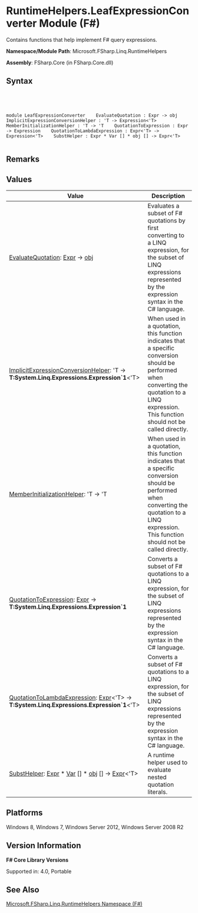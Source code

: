 # RuntimeHelpers.LeafExpressionConverter Module (F#)

Contains functions that help implement F# query expressions.

**Namespace/Module Path**: Microsoft.FSharp.Linq.RuntimeHelpers

**Assembly**: FSharp.Core (in FSharp.Core.dll)


## Syntax



```




module LeafExpressionConverter    EvaluateQuotation : Expr -> obj    ImplicitExpressionConversionHelper : 'T -> Expression<'T>    MemberInitializationHelper : 'T -> 'T    QuotationToExpression : Expr -> Expression    QuotationToLambdaExpression : Expr<'T> -> Expression<'T>    SubstHelper : Expr * Var [] * obj [] -> Expr<'T>


```





## Remarks

## Values


|Value|Description|
|-----|-----------|
|[EvaluateQuotation](http://msdn.microsoft.com/en-us/library/78d297ba-5713-4e81-b97c-437d816f336b): [Expr](http://msdn.microsoft.com/en-us/library/ed6a2caf-69d4-45c2-ab97-e9b3be9bce65) -&gt; [obj](http://msdn.microsoft.com/en-us/library/dcf2430f-702b-40e5-a0a1-97518bf137f7)|Evaluates a subset of F# quotations by first converting to a LINQ expression, for the subset of LINQ expressions represented by the expression syntax in the C# language.|
|[ImplicitExpressionConversionHelper](http://msdn.microsoft.com/en-us/library/5f36b846-ac35-45a4-b845-5a058af226eb): 'T -&gt; **T:System.Linq.Expressions.Expression&#96;1**&lt;'T&gt;|When used in a quotation, this function indicates that a specific conversion should be performed when converting the quotation to a LINQ expression. This function should not be called directly.|
|[MemberInitializationHelper](http://msdn.microsoft.com/en-us/library/ef12e1ca-8676-43c0-b0ab-ca6e6cf120d0): 'T -&gt; 'T|When used in a quotation, this function indicates that a specific conversion should be performed when converting the quotation to a LINQ expression. This function should not be called directly.|
|[QuotationToExpression](http://msdn.microsoft.com/en-us/library/6a71ff35-492b-4047-b31e-fb2e3fc0e7ae): [Expr](http://msdn.microsoft.com/en-us/library/ed6a2caf-69d4-45c2-ab97-e9b3be9bce65) -&gt; **T:System.Linq.Expressions.Expression&#96;1**|Converts a subset of F# quotations to a LINQ expression, for the subset of LINQ expressions represented by the expression syntax in the C# language.|
|[QuotationToLambdaExpression](http://msdn.microsoft.com/en-us/library/a0e524a0-1056-424f-b964-a889456e6fcb): [Expr](http://msdn.microsoft.com/en-us/library/975ca4d3-ac2b-46db-9f01-23cf8b190c6e)&lt;'T&gt; -&gt; **T:System.Linq.Expressions.Expression&#96;1**&lt;'T&gt;|Converts a subset of F# quotations to a LINQ expression, for the subset of LINQ expressions represented by the expression syntax in the C# language.|
|[SubstHelper](http://msdn.microsoft.com/en-us/library/7d59f997-d947-42cf-b57a-c51dfecc67a6): [Expr](http://msdn.microsoft.com/en-us/library/ed6a2caf-69d4-45c2-ab97-e9b3be9bce65) &#42; [Var](http://msdn.microsoft.com/en-us/library/2b1237f9-d897-4bcf-872a-4a297db3f7b5) [] &#42; [obj](http://msdn.microsoft.com/en-us/library/dcf2430f-702b-40e5-a0a1-97518bf137f7) [] -&gt; [Expr](http://msdn.microsoft.com/en-us/library/ed6a2caf-69d4-45c2-ab97-e9b3be9bce65)&lt;'T&gt;|A runtime helper used to evaluate nested quotation literals.|

## Platforms
Windows 8, Windows 7, Windows Server 2012, Windows Server 2008 R2


## Version Information
**F# Core Library Versions**

Supported in: 4.0, Portable




## See Also
[Microsoft.FSharp.Linq.RuntimeHelpers Namespace &#40;F&#35;&#41;](Microsoft.FSharp.Linq.RuntimeHelpers-Namespace-%5BFSharp%5D.md)

